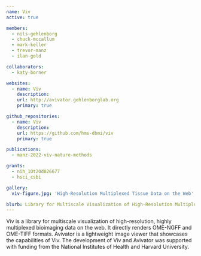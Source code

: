 ```yaml
---
name: Viv
active: true

members:
  - nils-gehlenborg
  - chuck-mccallum
  - mark-keller
  - trevor-manz
  - ilan-gold

collaborators:
  - katy-borner

websites:
  - name: Viv
    description:
    url: http://avivator.gehlenborglab.org
    primary: true

github_repositories:
  - name: Viv
    description:
    url: https://github.com/hms-dbmi/viv
    primary: true

publications:
  - manz-2022-viv-nature-methods

grants:
  - nih_1Ot2Od026677
  - hsci_csbi

gallery:
  viv-figure.jpg: 'High-Resolution Multiplexed Tissue Data on the Web'

blurb: Library for Multiscale Visualization of High-Resolution Multiplexed Tissue Data on the Web
---
```

Viv is a library for multiscale visualization of high-resolution, highly
multiplexed bioimaging data on the web. It directly renders OME-NGFF and OME-TIFF
formats. Avivator is a lightweight image viewer that showcases the capabilities of Viv.
The development of Viv and Avivator was supported with funding from the
National Institutes of Health and Harvard University.
